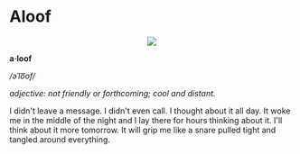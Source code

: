 # Aloof

<p align="center">
    <img src="/img/trapped.jpg">
</p>

**a·loof**

*/əˈlo͞of/*

*adjective: not friendly or forthcoming; cool and distant.*


I didn't leave a message.  I didn't even call.  I thought about it all day. It woke me in the middle of the night and I lay there for hours thinking about it.  I'll think about it more tomorrow.  It will grip me like a snare pulled tight and tangled around everything.